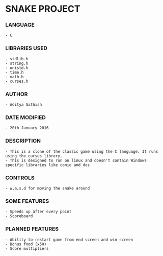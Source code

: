 #	SNAKE PROJECT

### LANGUAGE
	- C
	
### LIBRARIES USED
	- stdlib.h
	- string.h
	- unistd.h
	- time.h
	- math.h
	- curses.h

### AUTHOR
	- Aditya Sathish
	
### DATE MODIFIED
	- 20th January 2016

### DESCRIPTION	
	- This is a clone of the classic game using the C language. It runs using the curses library.
	- This is designed to run on linux and doesn't contain Windows specific libraries like conio and dos
	
### CONTROLS
	- w,a,s,d for moving the snake around
	
### SOME FEATURES
	- Speeds up after every point
	- Scoreboard

### PLANNED FEATURES
	- Ability to restart game from end screen and win screen
	- Bonus food (x50)
	- Score multipliers
	
